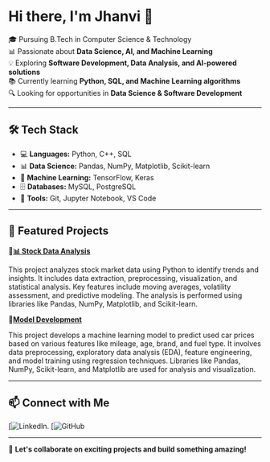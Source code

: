 # Hi there, I'm Jhanvi 👋  

🎓 Pursuing B.Tech in Computer Science & Technology  
📊 Passionate about **Data Science, AI, and Machine Learning**  
💡 Exploring **Software Development, Data Analysis, and AI-powered solutions**  
📚 Currently learning **Python, SQL, and Machine Learning algorithms**  
🔍 Looking for opportunities in **Data Science & Software Development**  

---

## 🛠 Tech Stack
- 💻 **Languages:** Python, C++, SQL  
- 📊 **Data Science:** Pandas, NumPy, Matplotlib, Scikit-learn  
- 🤖 **Machine Learning:** TensorFlow, Keras  
- 🗄 **Databases:** MySQL, PostgreSQL  
- 🔧 **Tools:** Git, Jupyter Notebook, VS Code  

---

## 📌 Featured Projects  
🔹[**📊 Stock Data Analysis**](https://github.com/ujhanvi/Stock-Data-Extraction-and-Analysis)

This project analyzes stock market data using Python to identify trends and insights. It includes data extraction, preprocessing, visualization, and statistical analysis. Key features include moving averages, volatility assessment, and predictive modeling. The analysis is performed using libraries like Pandas, NumPy, Matplotlib, and Scikit-learn.  

🔹[**Model  Development**](https://github.com/ujhanvi/Model-Development)

This project develops a machine learning model to predict used car prices based on various features like mileage, age, brand, and fuel type. It involves data preprocessing, exploratory data analysis (EDA), feature engineering, and model training using regression techniques. Libraries like Pandas, NumPy, Scikit-learn, and Matplotlib are used for analysis and visualization.  


---

## 📫 Connect with Me  
[![LinkedIn](https://www.linkedin.com/in/jhanvi-upadhyay-15a467268/).
[![GitHub](https://github.com/ujhanvi)  

---

🚀 **Let's collaborate on exciting projects and build something amazing!**  

